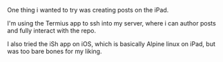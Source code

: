 One thing i wanted to try was creating posts on the iPad.

I'm using the Termius app to ssh into my server, where i can
author posts and fully interact with the repo.

I also tried the iSh app on iOS, which is basically Alpine
linux on iPad, but was too bare bones for my liking.

